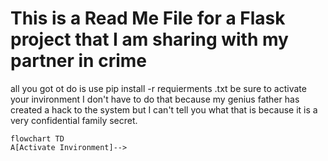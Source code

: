 # This is a Read Me File for a Flask project that I am sharing with my partner in crime
all you got ot do is use pip install -r requierments .txt
be sure to activate your invironment I don't have to do that because my genius father has created a hack to the system but I can't tell you what that is because it is a very confidential family secret.

```mermaid
flowchart TD
A[Activate Invironment]-->
```
